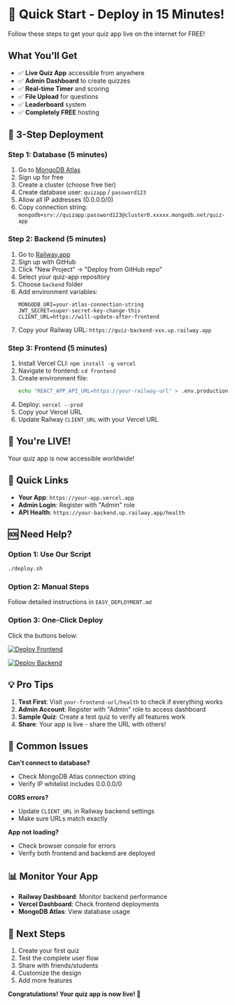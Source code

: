 # 🚀 Quick Start - Deploy in 15 Minutes!

Follow these steps to get your quiz app live on the internet for FREE!

## What You'll Get
- ✅ **Live Quiz App** accessible from anywhere
- ✅ **Admin Dashboard** to create quizzes
- ✅ **Real-time Timer** and scoring
- ✅ **File Upload** for questions
- ✅ **Leaderboard** system
- ✅ **Completely FREE** hosting

## 🎯 3-Step Deployment

### Step 1: Database (5 minutes)
1. Go to [MongoDB Atlas](https://www.mongodb.com/atlas)
2. Sign up for free
3. Create a cluster (choose free tier)
4. Create database user: `quizapp` / `password123`
5. Allow all IP addresses (0.0.0.0/0)
6. Copy connection string: `mongodb+srv://quizapp:password123@cluster0.xxxxx.mongodb.net/quiz-app`

### Step 2: Backend (5 minutes)  
1. Go to [Railway.app](https://railway.app)
2. Sign up with GitHub
3. Click "New Project" → "Deploy from GitHub repo"
4. Select your quiz-app repository
5. Choose `backend` folder
6. Add environment variables:
   ```
   MONGODB_URI=your-atlas-connection-string
   JWT_SECRET=super-secret-key-change-this
   CLIENT_URL=https://will-update-after-frontend
   ```
7. Copy your Railway URL: `https://quiz-backend-xxx.up.railway.app`

### Step 3: Frontend (5 minutes)
1. Install Vercel CLI: `npm install -g vercel`
2. Navigate to frontend: `cd frontend`
3. Create environment file:
   ```bash
   echo "REACT_APP_API_URL=https://your-railway-url" > .env.production
   ```
4. Deploy: `vercel --prod`
5. Copy your Vercel URL
6. Update Railway `CLIENT_URL` with your Vercel URL

## 🎉 You're LIVE!

Your quiz app is now accessible worldwide!

## 🔗 Quick Links
- **Your App**: `https://your-app.vercel.app`
- **Admin Login**: Register with "Admin" role
- **API Health**: `https://your-backend.up.railway.app/health`

## 🆘 Need Help?

### Option 1: Use Our Script
```bash
./deploy.sh
```

### Option 2: Manual Steps
Follow detailed instructions in `EASY_DEPLOYMENT.md`

### Option 3: One-Click Deploy
Click the buttons below:

[![Deploy Frontend](https://vercel.com/button)](https://vercel.com/new/clone?repository-url=https://github.com/YOUR_USERNAME/quiz-app&project-name=quiz-app-frontend&root-directory=frontend)

[![Deploy Backend](https://railway.app/button.svg)](https://railway.app/new/template?template=https://github.com/YOUR_USERNAME/quiz-app&plugins=mongodb&envs=JWT_SECRET,CLIENT_URL)

## 💡 Pro Tips

1. **Test First**: Visit `your-frontend-url/health` to check if everything works
2. **Admin Account**: Register with "Admin" role to access dashboard
3. **Sample Quiz**: Create a test quiz to verify all features work
4. **Share**: Your app is live - share the URL with others!

## 🔧 Common Issues

**Can't connect to database?**
- Check MongoDB Atlas connection string
- Verify IP whitelist includes 0.0.0.0/0

**CORS errors?**
- Update `CLIENT_URL` in Railway backend settings
- Make sure URLs match exactly

**App not loading?**
- Check browser console for errors
- Verify both frontend and backend are deployed

## 📊 Monitor Your App

- **Railway Dashboard**: Monitor backend performance
- **Vercel Dashboard**: Check frontend deployments  
- **MongoDB Atlas**: View database usage

## 🚀 Next Steps

1. Create your first quiz
2. Test the complete user flow
3. Share with friends/students
4. Customize the design
5. Add more features

**Congratulations! Your quiz app is now live! 🎊**